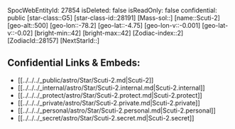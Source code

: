 ﻿---
location: [-4.75,78.2,500]
type: Star
tags:
- astro/Star

---
SpocWebEntityId: 27854
isDeleted: false
isReadOnly: false
confidential: public
[star-class::G5]
[star-class-id::28191]
[Mass-sol::]
[name::Scuti-2]
[geo-alt::500]
[geo-lon::-78.2]
[geo-lat::-4.75]
[geo-lon-v::-0.001]
[geo-lat-v::-0.02]
[bright-min::42]
[bright-max::42]
[Zodiac-index::2]
[ZodiacId::28157]
[NextStarId::]



## Confidential Links & Embeds: 
- [[../../../_public/astro/Star/Scuti-2.md|Scuti-2]] 
- [[../../../_internal/astro/Star/Scuti-2.internal.md|Scuti-2.internal]] 
- [[../../../_protect/astro/Star/Scuti-2.protect.md|Scuti-2.protect]] 
- [[../../../_private/astro/Star/Scuti-2.private.md|Scuti-2.private]] 
- [[../../../_personal/astro/Star/Scuti-2.personal.md|Scuti-2.personal]] 
- [[../../../_secret/astro/Star/Scuti-2.secret.md|Scuti-2.secret]] 
